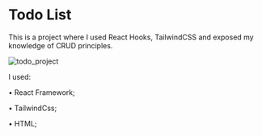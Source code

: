 # Todo List

This is a project where I used React Hooks, TailwindCSS and exposed my knowledge of CRUD principles.


![todo_project](https://user-images.githubusercontent.com/77098686/193466474-673dd630-0424-4627-8688-c1809a74c863.png)


I used:

• React Framework;

• TailwindCss;

• HTML;
